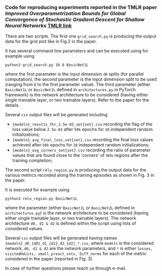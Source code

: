 ### Code for reproducing experiments reported in the TMLR paper _Improved Overparametrization Bounds for Global Convergence of Stochastic Gradient Descent for Shallow Neural Networks_ [TMLR link](https://openreview.net/forum?id=RjZq6W6FoE)

There are two scripts. The first one `grid_search.py` is producing the output data for the grid plot like in Fig.2 in the paper.

It has several command line parameters and can be executed using for example using
```
python3 grid_search.py 10 0 BasicNet1L
```
where the first parameter is the input dimension `d0` splits (for parallel computation), the second parameter is the input dimension split to be used (ranging from `0` to the first parameter value). The third parameter (either `BasicNet1L` or `BasicNet2L` defined in `architectures.py` in PyTorch framework) is the network architecture to be considered (having either single trainable layer, or two trainable layers). Refer to the paper for the details.

Several `csv` output files will be generated including 
* `{modeln}_results_thr_2.5e-03_set{set}.csv` recording the flag of the loss value below `2.5e-03` after `50k` epochs for `10` independent random initializations;
* `{modeln}_avg_final_loss_set{set}.csv` recording the final loss values achieved after `50k` epochs for `10` independent random initializations;
* `{modeln}_avg_corners_set{set}.csv` recording the ratio of parameter values that are found close to the 'corners' of relu regions after the training completion;

The second script `relu_region.py` is producing the output data for the various metrics recorded along the training episodes as shown in Fig. 3 in the paper.

It is executed for example using
```
python3 relu_region.py BasicNet1L
```
where the parameter (either `BasicNet1L` or `BasicNet2L` defined in `architectures.py`) is the network architecture to be considered (having either single trainable layer, or two trainable layers). The network architecture `d0, d1 & d2` is defined within the script using lists of considered values.

Several `csv` output files will be generated having names `{modeln}_d0_{d0}_d1_{d1}_d2_{d2}_*.csv`, where `modeln` is the considered network, `d0, d1 & d2` are the network parameters, and `*` is either `losses, visitedHdists, small_preact_cnts, Diff_norms` for each of the metric considered in the paper (reported in Fig. 3).

In case of further questions please reach us through e-mail.
